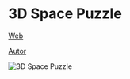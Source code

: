 # 3D Space Puzzle

[Web](https://vivirenremoto.github.io/3dpuzzle/)

[Autor](https://twitter.com/vivirenremoto)

![3D Space Puzzle](https://vivirenremoto.github.io/3dpuzzle/static/social.jpg)
